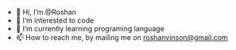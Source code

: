 - 👋 Hi, I’m @Roshan
- 👀 I’m interested to code
- 🌱 I’m currently learning programing language
- 📫 How to reach me, by mailing me on roshanvinson@gmail.com

<!---
Roshano2/Roshano2 is a ✨ special ✨ repository because its `README.md` (this file) appears on your GitHub profile.
You can click the Preview link to take a look at your changes.
--->
